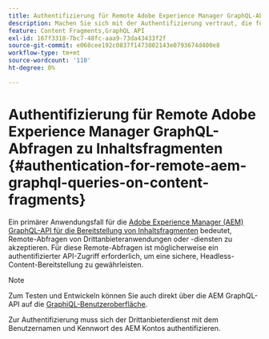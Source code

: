 ```yaml
---
title: Authentifizierung für Remote Adobe Experience Manager GraphQL-Abfragen zu Inhaltsfragmenten
description: Machen Sie sich mit der Authentifizierung vertraut, die für Remote Adobe Experience Manager GraphQL-Abfragen erforderlich ist, um die Bereitstellung Headless Content zu sichern.
feature: Content Fragments,GraphQL API
exl-id: 167f3318-7bc7-48fc-aaa9-73da43433f2f
source-git-commit: e068cee192c0837f1473802143e0793674d400e8
workflow-type: tm+mt
source-wordcount: '110'
ht-degree: 0%

---
```


# Authentifizierung für Remote Adobe Experience Manager GraphQL-Abfragen zu Inhaltsfragmenten {#authentication-for-remote-aem-graphql-queries-on-content-fragments}

Ein primärer Anwendungsfall für die [Adobe Experience Manager (AEM) GraphQL-API für die Bereitstellung von Inhaltsfragmenten](/help/sites-developing/headless/graphql-api/graphql-api-content-fragments.md) bedeutet, Remote-Abfragen von Drittanbieteranwendungen oder -diensten zu akzeptieren. Für diese Remote-Abfragen ist möglicherweise ein authentifizierter API-Zugriff erforderlich, um eine sichere, Headless-Content-Bereitstellung zu gewährleisten.

>[!NOTE]
>
>Zum Testen und Entwickeln können Sie auch direkt über die AEM GraphQL-API auf die [GraphiQL-Benutzeroberfläche](/help/sites-developing/headless/graphql-api/graphql-api-content-fragments.md#graphiql-interface).

Zur Authentifizierung muss sich der Drittanbieterdienst mit dem Benutzernamen und Kennwort des AEM Kontos authentifizieren.

<!-- 6.5.10.0 - does this content/page need to be migrated? -->

<!--
For authentication the third party service needs to [retrieve an Access Token](#retrieving-access-token), that can then be [used in the GraphQL Request](#use-access-token-in-graphql-request).

## Retrieving an Access Token {#retrieving-access-token}

See [Generating Access Tokens for Server Side APIs](/help/sites-developing/generating-access-tokens-for-server-side-apis.md) for full details.

## Using the Access Token in a GraphQL Request {#use-access-token-in-graphql-request}

For a third party service to connect with an AEM instance it needs to have an *Access Token*. The service must then add this token to the `Authorization` header on the POST request. 

For example, a GraphQL Authorization Header:

```xml
Authorization: Bearer <access_token>
```

## Permission Requirements {#permission-requirements}

All requests made using the access token will actually be made *by the user account that generated the token*. 

This means that you need to check that the account has the permissions required to run GraphQL queries. 

You can check this by using GraphiQL on the local instance.
-->
